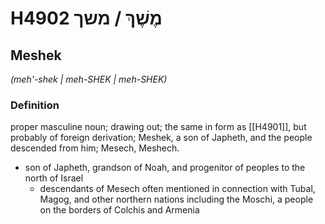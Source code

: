 # H4902 מֶשֶׁךְ / משך

## Meshek

_(meh'-shek | meh-SHEK | meh-SHEK)_

### Definition

proper masculine noun; drawing out; the same in form as [[H4901]], but probably of foreign derivation; Meshek, a son of Japheth, and the people descended from him; Mesech, Meshech.

- son of Japheth, grandson of Noah, and progenitor of peoples to the north of Israel
    - descendants of Mesech often mentioned in connection with Tubal, Magog, and other northern nations including the Moschi, a people on the borders of Colchis and Armenia
